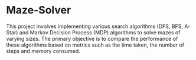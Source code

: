 # Maze-Solver
This project involves implementing various search algorithms (DFS, BFS, A-Star) and Markov Decision Process (MDP) algorithms to solve mazes of varying sizes. The primary objective is to compare the performance of these algorithms based on metrics such as the time taken, the number of steps and memory consumed.
